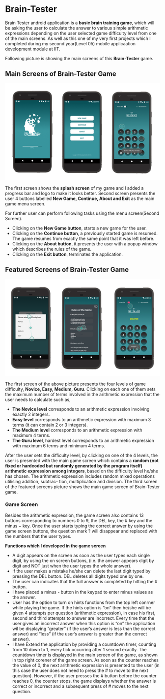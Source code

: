 # Brain-Tester
Brain Tester android application is a **basic brain training game**, which will be asking the user to calculate the answer to various simple arithmetic expressions depending on the user selected game difficulty level from one of the main screens. As well as this one of my very first projects which I completed during my second year(Level 05) mobile applicaation development module at IIT.

Following picture is showing the main screens of this **Brain-Tester** game.

## Main Screens of Brain-Tester Game
![MainScreenOfTheGame](resources/mainScreens.png)


The first screen shows the **splash screen** of my game and I added a progress bar and logo to make it looks better. Second screen presents the user 4 buttons labelled **New Game, Continue, About and Exit** as the main game menu screen.

For further user can perform following tasks using the menu screen(Second Screen).
* Clicking on the **New Game button**, starts a new game for the user.
* Clicking on the **Continue button**, a previously started game is resumed. The game resumes from exactly the same point that it was left before.
* Clicking on the **About button**, it presents the user with a popup window which describes the rules of the game.
* Clicking on the **Exit button**, terminates the application.



## Featured Screens of Brain-Tester Game
![MainScreenOfTheGame](resources/featuredScreens.png)

The first screen of the above picture presents the four levels of game difficulty, **Novice, Easy, Medium, Guru**. Clicking on each one of them sets the maximum number of terms involved in the arithmetic expression that the user needs to calculate such as, 

* **The Novice level** corresponds to an arithmetic expression involving exactly 2 integers.
* **Easy level** corresponds to an arithmetic expression with maximum 3 terms (it can contain 2 or 3 integers).
* **The Medium level** corresponds to an arithmetic expression with maximum 4 terms.
* **The Guru level**, hardest level corresponds to an arithmetic expression with maximum 6 terms and minimum 4 terms.

After the user sets the difficulty level, by clicking on one of the 4 levels, the user is presented with the main game screen which contains a **random (not fixed or hardcoded but randomly generated by the program itself) arithmetic expression among integers**, based on the difficulty level he/she has chosen. The arithmetic expression includes random mixed operations utilising addition, subtrac- tion, multiplication and division. The third screen of the featured screens picture shows the main game screen of Brain-Tester game.

### Game Screen
Besides the arithmetic expression, the game screen also contains 13 buttons corresponding to numbers 0 to 9, the DEL key, the # key and the minus − key. Once the user starts typing the correct answer by using the game screen buttons, the question mark ? will disappear and replaced with the numbers that the user types.

**Functions which I developed in the game screen**

* A digit appears on the screen as soon as the user types each single digit, by using the on screen buttons, (i.e. the answer appears digit by digit and NOT just when the user types the whole answer).
* If the user makes a mistake he/she can delete the last digit typed by pressing the DEL button. DEL deletes all digits typed one by one.
* The user can indicates that the full answer is completed by hitting the # button. 
* I have placed a minus - button in the keypad to enter minus values as the answer.
* User has the option to turn on hints functions from the top left conrner while playing the game. If the hints option is “on” then he/she will be given 4 attempts per question (arithmetic expression), in case his first, second and third attempts to answer are incorrect. Every time that the user gives an incorrect answer when this option is “on” the application wil be displaying “greater” (if the user’s answer is less than the correct answer) and “less” (if the user’s answer is greater than the correct answer).
* I have Extend the application by providing a countdown timer, counting from 10 down to 1, every tick occurring after 1 second exactly. The countdown timer is displayed in the main screen of the game, as shown in top right corener of the game screen. As soon as the counter reaches the value of 0, the next arithmetic expression is presented to the user (in this case the user does not need to press the # to move to the next question). However, if the user presses the # button before the counter reaches 0, the counter stops, the game displays whether the answer is correct or incorrect and a subsequent press of # moves to the next question.






